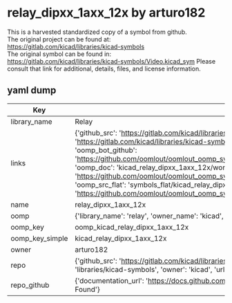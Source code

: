 # relay_dipxx_1axx_12x by arturo182  
This is a harvested standardized copy of a symbol from github.  
The original project can be found at:  
https://gitlab.com/kicad/libraries/kicad-symbols  
The original symbol can be found in:
https://gitlab.com/kicad/libraries/kicad-symbols/Video.kicad_sym
Please consult that link for additional, details, files, and license information.  
## yaml dump  
| Key | Value |  
| --- | --- |  
| library_name | Relay |  
| links | {'github_src': 'https://gitlab.com/kicad/libraries/kicad-symbols/Video.kicad_sym', 'github_src_repo': 'https://gitlab.com/kicad/libraries/kicad-symbols', 'oomp_bot': 'kicad_relay_dipxx_1axx_12x/working', 'oomp_bot_github': 'https://github.com/oomlout/oomlout_oomp_symbol_bot/tree/main/kicad_relay_dipxx_1axx_12x/working', 'oomp_doc': 'kicad_relay_dipxx_1axx_12x/working', 'oomp_doc_github': 'https://github.com/oomlout/oomlout_oomp_symbol_doc/tree/main/kicad_relay_dipxx_1axx_12x/working', 'oomp_src_flat': 'symbols_flat/kicad_relay_dipxx_1axx_12x/working', 'oomp_src_flat_github': 'https://github.com/oomlout/oomlout_oomp_symbol_src/tree/main/kicad_relay_dipxx_1axx_12x/working'} |  
| name | relay_dipxx_1axx_12x |  
| oomp | {'library_name': 'relay', 'owner_name': 'kicad', 'symbol_name': 'relay_dipxx_1axx_12x'} |  
| oomp_key | oomp_kicad_relay_dipxx_1axx_12x |  
| oomp_key_simple | kicad_relay_dipxx_1axx_12x |  
| owner | arturo182 |  
| repo | {'github_src': 'https://gitlab.com/kicad/libraries/kicad-symbols/Video.kicad_sym', 'name': 'libraries/kicad-symbols', 'owner': 'kicad', 'url': 'https://gitlab.com/kicad/libraries/kicad-symbols'} |  
| repo_github | {'documentation_url': 'https://docs.github.com/rest/repos/repos#get-a-repository', 'message': 'Not Found'} |  

